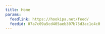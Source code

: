 ```yaml
---
title: Home
params:
  feedlink: https://hookipa.net/feed/
  feedid: 07a7c09a5cd405aeb307b75d3ac1c4c0
---
```

